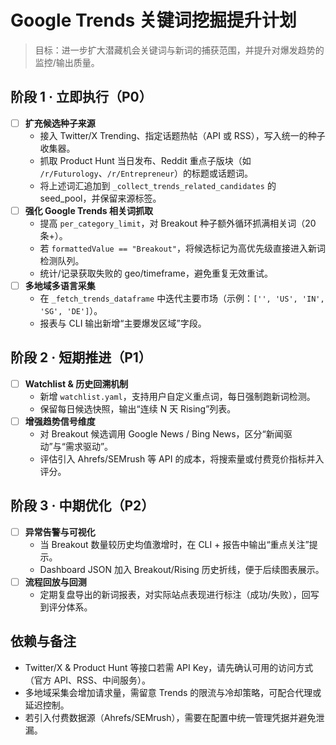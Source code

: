 # Google Trends 关键词挖掘提升计划

> 目标：进一步扩大潜藏机会关键词与新词的捕获范围，并提升对爆发趋势的监控/输出质量。

## 阶段 1 · 立即执行（P0）

- [ ] **扩充候选种子来源**
  - 接入 Twitter/X Trending、指定话题热帖（API 或 RSS），写入统一的种子收集器。
  - 抓取 Product Hunt 当日发布、Reddit 重点子版块（如 `/r/Futurology`、`/r/Entrepreneur`）的标题或话题词。
  - 将上述词汇追加到 `_collect_trends_related_candidates` 的 seed_pool，并保留来源标签。
- [ ] **强化 Google Trends 相关词抓取**
  - 提高 `per_category_limit`，对 Breakout 种子额外循环抓满相关词（20 条+）。
  - 若 `formattedValue == "Breakout"`，将候选标记为高优先级直接进入新词检测队列。
  - 统计/记录获取失败的 geo/timeframe，避免重复无效重试。
- [ ] **多地域多语言采集**
  - 在 `_fetch_trends_dataframe` 中迭代主要市场（示例：`['', 'US', 'IN', 'SG', 'DE']`）。
  - 报表与 CLI 输出新增“主要爆发区域”字段。

## 阶段 2 · 短期推进（P1）

- [ ] **Watchlist & 历史回溯机制**
  - 新增 `watchlist.yaml`，支持用户自定义重点词，每日强制跑新词检测。
  - 保留每日候选快照，输出“连续 N 天 Rising”列表。
- [ ] **增强趋势信号维度**
  - 对 Breakout 候选调用 Google News / Bing News，区分“新闻驱动”与“需求驱动”。
  - 评估引入 Ahrefs/SEMrush 等 API 的成本，将搜索量或付费竞价指标并入评分。

## 阶段 3 · 中期优化（P2）

- [ ] **异常告警与可视化**
  - 当 Breakout 数量较历史均值激增时，在 CLI + 报告中输出“重点关注”提示。
  - Dashboard JSON 加入 Breakout/Rising 历史折线，便于后续图表展示。
- [ ] **流程回放与回测**
  - 定期复盘导出的新词报表，对实际站点表现进行标注（成功/失败），回写到评分体系。

## 依赖与备注

- Twitter/X & Product Hunt 等接口若需 API Key，请先确认可用的访问方式（官方 API、RSS、中间服务）。
- 多地域采集会增加请求量，需留意 Trends 的限流与冷却策略，可配合代理或延迟控制。
- 若引入付费数据源（Ahrefs/SEMrush），需要在配置中统一管理凭据并避免泄漏。

